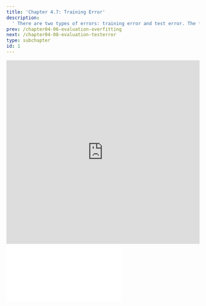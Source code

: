 ```yaml
---
title: 'Chapter 4.7: Training Error'
description:
  ' There are two types of errors: training error and test error. The focus of this Section is on the training error and difficulties related with it.'
prev: /chapter04-06-evaluation-overfitting
next: /chapter04-08-evaluation-testerror
type: subchapter
id: 1
---
```


<exercise id="1" title="Video Lecture">

<iframe width="100%" height="480" src="https://www.youtube.com/embed/dpZLGIf97m0" frameborder="0" allow="accelerometer; autoplay; encrypted-media; gyroscope; picture-in-picture" allowfullscreen></iframe>

</exercise>

<exercise id="2" title="Slides">

<object data="pdfs/4/slides-evaluation-train.pdf" type="application/pdf" style="width:100%;height:480px">
    <embed src="pdfs/4/slides-evaluation-train.pdf" type="application/pdf" />
</object>

</exercise>
